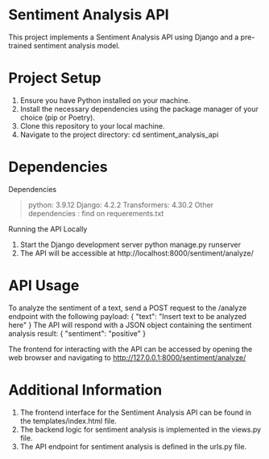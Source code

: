 # Sentiment Analysis API
This project implements a Sentiment Analysis API using Django and a pre-trained sentiment analysis model.

# Project Setup
1. Ensure you have Python installed on your machine.
2. Install the necessary dependencies using the package manager of your choice (pip or Poetry).
3. Clone this repository to your local machine.
4. Navigate to the project directory:
            cd sentiment_analysis_api


# Dependencies
Dependencies
  > python: 3.9.12
  > Django: 4.2.2
  > Transformers: 4.30.2
  > Other dependencies : find on requerements.txt

Running the API Locally
  1. Start the Django development server
      python manage.py runserver
  2. The API will be accessible at http://localhost:8000/sentiment/analyze/

# API Usage
To analyze the sentiment of a text, send a POST request to the /analyze endpoint with the following payload:
{
  "text": "Insert text to be analyzed here"
}
The API will respond with a JSON object containing the sentiment analysis result:
{
  "sentiment": "positive"
}

The frontend for interacting with the API can be accessed by opening the web browser and navigating to http://127.0.0.1:8000/sentiment/analyze/

# Additional Information
 1. The frontend interface for the Sentiment Analysis API can be found in the templates/index.html file.
 2. The backend logic for sentiment analysis is implemented in the views.py file.
 3. The API endpoint for sentiment analysis is defined in the urls.py file.
